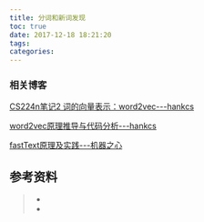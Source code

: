 ```yaml
---
title: 分词和新词发现
toc: true
date: 2017-12-18 18:21:20
tags:
categories:
---
```


### 相关博客

[CS224n笔记2 词的向量表示：word2vec---hankcs](http://www.hankcs.com/nlp/word-vector-representations-word2vec.html)

[word2vec原理推导与代码分析---hankcs](http://www.hankcs.com/nlp/word2vec.html)



[fastText原理及实践---机器之心](https://mp.weixin.qq.com/s?__biz=MzA3MzI4MjgzMw==&mid=2650736673&idx=4&sn=d5cb11250b28912accbc08ddb5d9c97b&chksm=871acc5fb06d45492ee54f3ff42e767bdc668d12c615b8ddc7e0aaeae7748aafe1aa53686176#rd)

## 参考资料
> - []()
> - []()

